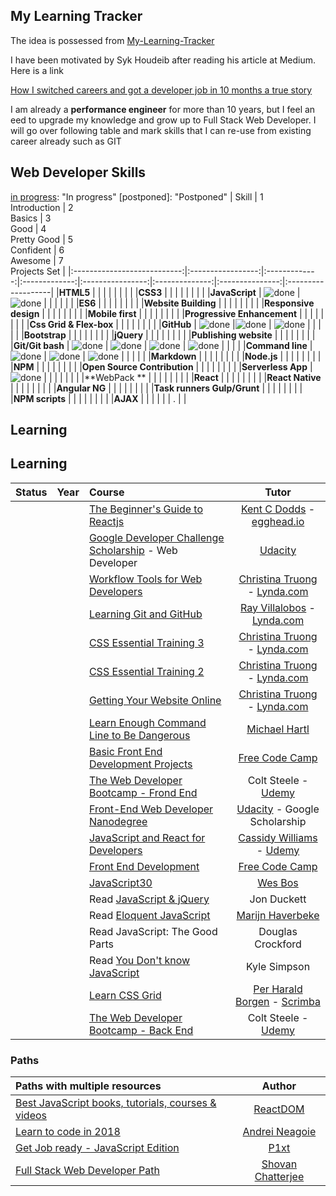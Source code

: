 **My Learning Tracker**
------------
The idea is possessed from [My-Learning-Tracker](https://github.com/Syknapse/My-Learning-Tracker)

I have been motivated by Syk Houdeib after reading his article at Medium. Here is a link 

[How I switched careers and got a developer job in 10 months a true story](https://medium.freecodecamp.org/how-i-switched-careers-and-got-a-developer-job-in-10-months-a-true-story-b8895e855a8b)

I am already a **performance engineer** for more than 10 years, but I feel an eed to upgrade my knowledge and grow up to Full Stack Web Developer.
I will go over following table and mark skills that I can re-use from existing career already such as GIT

Web Developer Skills
------
[done]: https://user-images.githubusercontent.com/29199184/32275438-8385f5c0-bf0b-11e7-9406-42265f71e2bd.png "Done"
[in progress]: "In progress"
[postponed]: "Postponed"
|               Skill         | 1<br>Introduction | 2<br>Basics   | 3<br>Good     | 4<br>Pretty Good | 5<br>Confident | 6<br>Awesome    | 7<br> Projects Set |
|:---------------------------:|:-----------------:|:-------------:|:-------------:|:----------------:|:--------------:|:---------------:|:-------------------|
|**HTML5**                    |                   |               |               |                  |                |                 |                    |
|**CSS3**                     |                   |               |               |                  |                |                 |                    |
|**JavaScript**               |   ![done][done]   | ![done][done] |               |                  |                |                 |                    |
|**ES6**                      |                   |               |               |                  |                |                 |                    |
|**Website Building**         |                   |               |               |                  |                |                 |                    |
|**Responsive design**        |                   |               |               |                  |                |                 |                    |
|**Mobile first**             |                   |               |               |                  |                |                 |                    |
|**Progressive Enhancement**  |                   |               |               |                  |                |                 |                    |
|**Css Grid & Flex-box**      |                   |               |               |                  |                |                 |                    |
|**GitHub**                   |   ![done][done]   |![done][done]  | ![done][done] |                  |                |                 |                    |
|**Bootstrap**                |                   |               |               |                  |                |                 |                    |
|**jQuery**                   |                   |               |               |                  |                |                 |                    |
|**Publishing website**       |                   |               |               |                  |                |                 |                    |
|**Git/Git bash**             |   ![done][done]   | ![done][done] | ![done][done] |   ![done][done]  |                |                 |                    |
|**Command line**             |   ![done][done]   | ![done][done] | ![done][done] |                  |                |                 |                    |
|**Markdown**                 |                   |               |               |                  |                |                 |                    |
|**Node.js**                  |                   |               |               |                  |                |                 |                    |
|**NPM**                      |                   |               |               |                  |                |                 |                    |
|**Open Source Contribution** |                   |               |               |                  |                |                 |                    |
|**Serverless App**           |   ![done][done]   |               |               |                  |                |                 |                    |
|**WebPack **                 |                   |               |               |                  |                |                 |                    |
|**React**                    |                   |               |               |                  |                |                 |                    |
|**React Native**             |                   |               |               |                  |                |                 |                    |
|**Angular NG**               |                   |               |               |                  |                |                 |                    |
|**Task runners Gulp/Grunt**  |                   |               |               |                  |                |                 |                    |
|**NPM scripts**              |                   |               |               |                  |                |                 |                    |
|**AJAX**                     |                   |               |               |                  |                |          .      |                    |


Learning
--------
## Learning

[//]: # (Status images)

[Completed]: https://user-images.githubusercontent.com/29199184/32275438-8385f5c0-bf0b-11e7-9406-42265f71e2bd.png "Completed"
[In Progress]: https://user-images.githubusercontent.com/29199184/34462881-7305ddac-ee4d-11e7-9b57-589424820da4.png "In Progress"
[Soon]: https://user-images.githubusercontent.com/29199184/34462916-d5c37bd4-ee4d-11e7-9f4a-d57f2243281b.png "Soon"

|            Status           |   Year   | Course                                                          |                Tutor                        |
|:---------------------------:|:---------|:----------------------------------------------------------------|:-------------------------------------------:|
|                             |          | [The Beginner's Guide to Reactjs]                               | [Kent C Dodds] - [egghead.io]               |
|                             |          | [Google Developer Challenge Scholarship] - Web Developer        | [Udacity]                                   |
|                             |          | [Workflow Tools for Web Developers]                             | [Christina Truong] - [Lynda.com]            |
|                             |          | [Learning Git and GitHub]                                       | [Ray Villalobos] - [Lynda.com]              |
|                             |          | [CSS Essential Training 3]                                      | [Christina Truong] - [Lynda.com]            |
|                             |          | [CSS Essential Training 2]                                      | [Christina Truong] - [Lynda.com]            |
|                             |          | [Getting Your Website Online]                                   | [Christina Truong] - [Lynda.com]            |
|                             |          | [Learn Enough Command Line to Be Dangerous]                     | [Michael Hartl]                             |
|                             |          | [Basic Front End Development Projects]                          | [Free Code Camp]                            |
|                             |          | [The Web Developer Bootcamp - Frond End]                        | Colt Steele - [Udemy]                       |
|                             |          | [Front-End Web Developer Nanodegree]                            | [Udacity] - Google Scholarship              |
|                             |          | [JavaScript and React for Developers]                           | [Cassidy Williams] - [Udemy]                |
|                             |          | [Front End Development]                                         | [Free Code Camp]                            |
|                             |          | [JavaScript30]                                                  | [Wes Bos]                                   |
|                             |          | Read [JavaScript & jQuery]                                      | Jon Duckett                                 |
|                             |          | Read [Eloquent JavaScript]                                      | [Marijn Haverbeke]                          |
|                             |          | Read JavaScript: The Good Parts                                 | Douglas Crockford                           |
|                             |          | Read [You Don't know JavaScript]                                | Kyle Simpson                                |
|                             |          | [Learn CSS Grid]                                                | [Per Harald Borgen] - [Scrimba]             |
|                             |          | [The Web Developer Bootcamp - Back End]                         | Colt Steele - [Udemy]                       |


[//]: # (Reference links to courses)

[Front-End Web Developer Nanodegree]: https://eu.udacity.com/course/front-end-web-developer-nanodegree--nd001
[JavaScript and React for Developers]: https://www.udemy.com/js-and-react-for-devs/
[You Don't know JavaScript]: https://github.com/getify/You-Dont-Know-JS
[Workflow Tools for Web Developers]: https://www.lynda.com/Web-Design-tutorials/Workflow-Tools-Web-Development/533305-2.html
[Learning Git and GitHub]: https://www.lynda.com/Git-tutorials/Up-Running-Git-GitHub/409275-2.html
[CSS Essential Training 3]: https://www.lynda.com/CSS-tutorials/CSS-Essential-Training-3/609030-2.html
[CSS Essential Training 2]: https://www.lynda.com/CSS-tutorials/CSS-Essential-Training-2/569189-2.html
[Getting Your Website Online]: https://www.lynda.com/Web-Development-tutorials/Getting-Your-Website-Online/609031-2.html
[Learn Enough Command Line to Be Dangerous]: https://www.learnenough.com/command-line-tutorial
[Basic Front End Development Projects]: https://www.freecodecamp.org/syknapse
[The Web Developer Bootcamp - Frond End]: https://www.udemy.com/the-web-developer-bootcamp
[The Web Developer Bootcamp - Back End]: https://www.udemy.com/the-web-developer-bootcamp
[Front End Development]: https://www.freecodecamp.org/syknapse
[Google Developer Challenge Scholarship]: https://www.udacity.com/google-scholarships
[JavaScript30]: https://javascript30.com/
[JavaScript & jQuery]: http://javascriptbook.com/
[Eloquent JavaScript]: http://eloquentjavascript.net/
[Learn CSS Grid]: https://scrimba.com/g/gR8PTE
[The Beginner's Guide to Reactjs]: https://egghead.io/courses/the-beginner-s-guide-to-reactjs

[//]: # (Reference links to tutors)

[Cassidy Williams]: https://twitter.com/cassidoo
[Christina Truong]: https://twitter.com/christinatruong
[Lynda.com]: https://www.lynda.com
[Ray Villalobos]: https://twitter.com/planetoftheweb
[Michael Hartl]: https://twitter.com/mhartl
[Free Code Camp]: https://www.freecodecamp.org
[Udemy]: https://www.udemy.com
[Udacity]: https://www.udacity.com
[Wes Bos]: https://twitter.com/wesbos
[Marijn Haverbeke]: https://twitter.com/MarijnJH
[Per Harald Borgen]: https://twitter.com/perborgen
[Scrimba]: https://scrimba.com/
[Kent C Dodds]: https://egghead.io/instructors/kentcdodds
[egghead.io]: https://egghead.io/

### Paths

| Paths with multiple resources                             |            Author            |
|:----------------------------------------------------------|:----------------------------:|
| [Best JavaScript books, tutorials, courses & videos]      | [ReactDOM]                   |
| [Learn to code in 2018]                                   | [Andrei Neagoie]             |
| [Get Job ready - JavaScript Edition]                      | [P1xt]                       |
| [Full Stack Web Developer Path]                           | [Shovan Chatterjee]          |

[//]: # (Reference links to paths)

[Best JavaScript books, tutorials, courses & videos]: https://reactdom.com/blog/javascript-books
[Learn to code in 2018]: https://hackernoon.com/learn-to-code-in-2018-get-hired-and-have-fun-along-the-way-b338247eed6a
[Get Job ready - JavaScript Edition]: https://github.com/P1xt/p1xt-guides/blob/master/job-ready-javascript-edition-2.0.md
[Full Stack Web Developer Path]: https://github.com/shovanch/fullstack-web-developer-path

[//]: # (Reference links to authors)
[ReactDOM]: https://reactdom.com
[Andrei Neagoie]: https://twitter.com/AndreiNeagoie
[P1xt]: https://github.com/P1xt
[Shovan Chatterjee]: https://github.com/shovanch

